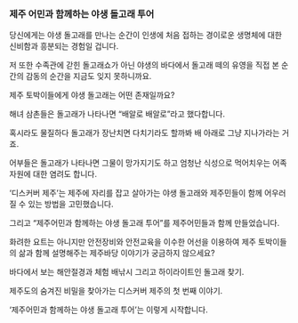 ### 제주 어민과 함께하는 야생 돌고래 투어
당신에게는 야생 돌고래를 만나는 순간이 인생에 처음 접하는 경이로운 생명체에 대한 신비함과 흥분되는 경험일 겁니다.

저 또한 수족관에 갇힌 돌고래쇼가 아닌 야생의 바다에서 돌고래 떼의 유영을 직접 본 순간의 감동의 순간을 지금도 잊지 못하니까요.

제주 토박이들에게 야생 돌고래는 어떤 존재일까요?

해녀 삼촌들은 돌고래가 나타나면 “배알로 배알로”라고 했다합니다. 

혹시라도 물질하다 돌고래가 장난치면 다치기라도 할까봐 배 아래로 그냥 지나가라는 거죠.

어부들은 돌고래가 나타나면 그물이 망가지기도 하고 엄청난 식성으로 먹어치우는 어족자원에 대한 염려도 합니다.

‘디스커버 제주’는 제주에 자리를 잡고 살아가는 야생 돌고래와 제주민들이 함께 어우러질 수 있는 방법을 고민했습니다.

그리고 “제주어민과 함께하는 야생 돌고래 투어”를 제주어민들과 함께 만들었습니다.

화려한 요트는 아니지만 안전장비와 안전교육을 이수한 어선을 이용하여 제주 토박이들의 삶과 함께 설명해주는 제주바당 이야기가 궁금하지 않으세요?

바다에서 보는 해안절경과 체험 배낚시 그리고 하이라이트인 돌고래 찾기.

제주도의 숨겨진 비밀을 찾아가는 디스커버 제주의 첫 번째 이야기.

‘제주어민과 함께하는 야생 돌고래 투어’는 이렇게 시작합니다.
